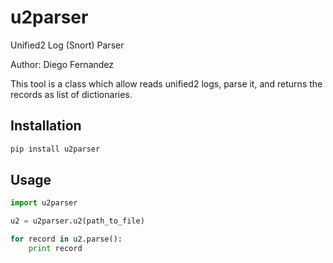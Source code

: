 # u2parser
Unified2 Log (Snort) Parser

Author: Diego Fernandez

This tool is a class which allow reads unified2 logs, parse it, and returns the records as list of dictionaries.

## Installation

```bash
pip install u2parser
```

## Usage

```python
import u2parser

u2 = u2parser.u2(path_to_file)

for record in u2.parse():
	print record
```

